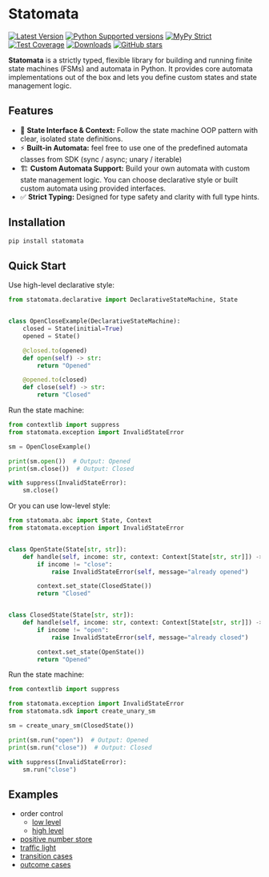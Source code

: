 # Statomata

[![Latest Version](https://img.shields.io/pypi/v/statomata.svg)](https://pypi.python.org/pypi/statomata)
[![Python Supported versions](https://img.shields.io/pypi/pyversions/statomata.svg)](https://pypi.python.org/pypi/statomata)
[![MyPy Strict](https://img.shields.io/badge/mypy-strict-blue)](https://mypy.readthedocs.io/en/stable/getting_started.html#strict-mode-and-configuration)
[![Test Coverage](https://codecov.io/gh/zerlok/statomata/branch/main/graph/badge.svg)](https://codecov.io/gh/zerlok/statomata)
[![Downloads](https://img.shields.io/pypi/dm/statomata.svg)](https://pypistats.org/packages/statomata)
[![GitHub stars](https://img.shields.io/github/stars/zerlok/statomata)](https://github.com/zerlok/statomata/stargazers)

**Statomata** is a strictly typed, flexible library for building and running finite state machines (FSMs) and automata
in Python. It provides core automata implementations out of the box and lets you define custom states and state
management logic.

## Features

- 🧠 **State Interface & Context:** Follow the state machine OOP pattern with clear, isolated state definitions.
- ⚡ **Built-in Automata:** feel free to use one of the predefined automata classes from SDK (sync / async; unary /
  iterable)
- 🏗 **Custom Automata Support:** Build your own automata with custom state management logic. You can choose declarative
  style or built custom automata using provided interfaces.
- ✅ **Strict Typing:** Designed for type safety and clarity with full type hints.

## Installation

```bash
pip install statomata
```

## Quick Start

Use high-level declarative style:

```python
from statomata.declarative import DeclarativeStateMachine, State


class OpenCloseExample(DeclarativeStateMachine):
    closed = State(initial=True)
    opened = State()

    @closed.to(opened)
    def open(self) -> str:
        return "Opened"

    @opened.to(closed)
    def close(self) -> str:
        return "Closed"
```

Run the state machine:

```python
from contextlib import suppress
from statomata.exception import InvalidStateError

sm = OpenCloseExample()

print(sm.open())  # Output: Opened
print(sm.close())  # Output: Closed

with suppress(InvalidStateError):
    sm.close()
```

Or you can use low-level style:

```python
from statomata.abc import State, Context
from statomata.exception import InvalidStateError


class OpenState(State[str, str]):
    def handle(self, income: str, context: Context[State[str, str]]) -> str:
        if income != "close":
            raise InvalidStateError(self, message="already opened")

        context.set_state(ClosedState())
        return "Closed"


class ClosedState(State[str, str]):
    def handle(self, income: str, context: Context[State[str, str]]) -> str:
        if income != "open":
            raise InvalidStateError(self, message="already closed")

        context.set_state(OpenState())
        return "Opened"
```

Run the state machine:

```python
from contextlib import suppress

from statomata.exception import InvalidStateError
from statomata.sdk import create_unary_sm

sm = create_unary_sm(ClosedState())

print(sm.run("open"))  # Output: Opened
print(sm.run("close"))  # Output: Closed

with suppress(InvalidStateError):
    sm.run("close")
```

## Examples

* order control
    * [low level](examples/state_machines/order_control_low_level.py)
    * [high level](examples/state_machines/order_control.py)
* [positive number store](examples/state_machines/positive_number_store.py)
* [traffic light](examples/state_machines/traffic_light_low_level.py)
* [transition cases](examples/state_machines/transition_cases.py)
* [outcome cases](examples/state_machines/outcome_cases.py)
